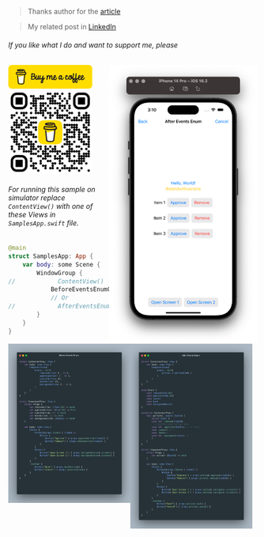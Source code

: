 > Thanks author for the [article](https://azamsharp.com/2023/01/24/grouping-events-swiftui-view-using-enums.md.html)

> My related post in [LinkedIn](https://www.linkedin.com/posts/vladyslav-fil_iosdevelopment-swiftui-codingtips-activity-7030172083221319680-D6kS?utm_source=share&utm_medium=member_desktop)

###### If you like what I do and want to support me, please

<img src="resources/Device.png" width="300px" align="right">

<a href="https://www.buymeacoffee.com/vfil" align="left">
<img src="../../bmc/bmc-button.png" width="170px">
<br/>
<img src="../../bmc/bmc_qr.png" width="170px">
</a>

###### For running this sample on simulator replace `ContentView()` with one of these Views in `SamplesApp.swift` file.

```swift
@main
struct SamplesApp: App {
    var body: some Scene {
        WindowGroup {
//            ContentView()
            BeforeEventsEnumContainerView()
            // Or
//            AfterEventsEnumContainerView()
        }
    }
}
```

<img src="resources/BeforeEventsEnum.png" width="49%" align="left">
<img src="resources/AfterEventsEnum.png" width="49%">
